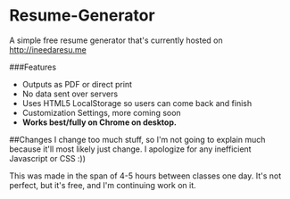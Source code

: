 # Resume-Generator
A simple free resume generator that's currently hosted on http://ineedaresu.me

###Features
<ul>
  <li>Outputs as PDF or direct print</li>
  <li>No data sent over servers</li>
  <li>Uses HTML5 LocalStorage so users can come back and finish</li>
  <li>Customization Settings, more coming soon</li>
  <li><b>Works best/fully on Chrome on desktop.</b></li>
</ul>

##Changes
I change too much stuff, so I'm not going to explain much because it'll most likely just change. I apologize for any inefficient Javascript or CSS :))

This was made in the span of 4-5 hours between classes one day. It's not perfect, but it's free, and I'm continuing work on it.
